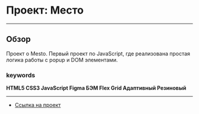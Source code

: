 # Проект: Место
------
## Обзор

Проект о Mesto.
Первый проект по JavaScript, где реализована простая логика работы с popup и DOM элементами.

### keywords
**HTML5 CSS3 JavaScript Figma БЭМ Flex Grid Адаптивный Резиновый**

------
* [Ссылка на проект](https://denwer81.github.io/mesto/)


